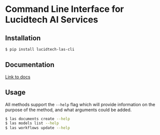 # Command Line Interface for Lucidtech AI Services

## Installation

```bash
$ pip install lucidtech-las-cli
```

## Documentation

[Link to docs](https://docs.lucidtech.ai/getting-started/dev/cli)

## Usage
All methods support the `--help` flag which will provide information on the purpose of the method, 
and what arguments could be added.

```bash
$ las documents create --help
$ las models list --help
$ las workflows update --help
```

